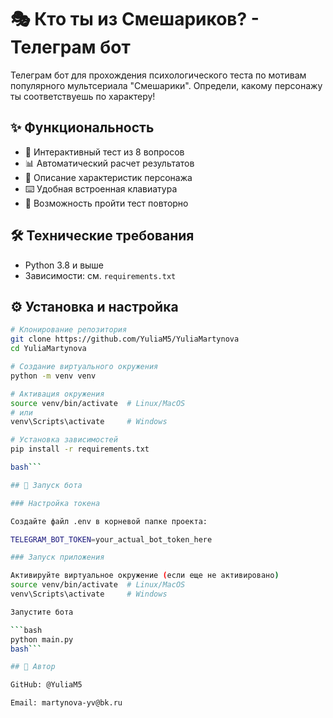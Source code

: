 # 🎭 Кто ты из Смешариков? - Телеграм бот

Телеграм бот для прохождения психологического теста по мотивам популярного мультсериала "Смешарики". Определи, какому персонажу ты соответствуешь по характеру!

## ✨ Функциональность

- 🧩 Интерактивный тест из 8 вопросов
- 📊 Автоматический расчет результатов
- 🎨 Описание характеристик персонажа
- ⌨️ Удобная встроенная клавиатура
- 🔄 Возможность пройти тест повторно

## 🛠 Технические требования

- Python 3.8 и выше
- Зависимости: см. `requirements.txt`

## ⚙️ Установка и настройка

```bash
# Клонирование репозитория
git clone https://github.com/YuliaM5/YuliaMartynova
cd YuliaMartynova

# Создание виртуального окружения
python -m venv venv

# Активация окружения
source venv/bin/activate  # Linux/MacOS
# или
venv\Scripts\activate     # Windows

# Установка зависимостей
pip install -r requirements.txt

bash```

## 🚀 Запуск бота

### Настройка токена

Создайте файл .env в корневой папке проекта:

TELEGRAM_BOT_TOKEN=your_actual_bot_token_here

### Запуск приложения

Активируйте виртуальное окружение (если еще не активировано)
source venv/bin/activate  # Linux/MacOS
venv\Scripts\activate     # Windows

Запустите бота

```bash
python main.py
bash```

## 👤 Автор

GitHub: @YuliaM5

Email: martynova-yv@bk.ru